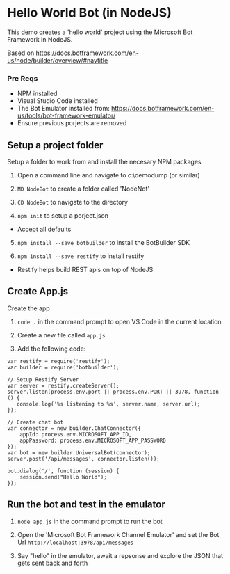 # Hello World Bot (in NodeJS)
This demo creates a 'hello world' project using the Microsoft Bot Framework in NodeJS.

Based on https://docs.botframework.com/en-us/node/builder/overview/#navtitle

### Pre Reqs
* NPM installed
* Visual Studio Code installed
* The Bot Emulator installed from: https://docs.botframework.com/en-us/tools/bot-framework-emulator/
* Ensure previous porjects are removed

## Setup a project folder
Setup a folder to work from and install the necesary NPM packages

1. Open a command line and navigate to c:\demodump (or similar)

2. `MD NodeBot` to create a folder called 'NodeNot'

3. `CD NodeBot` to navigate to the directory

4. `npm init` to setup a porject.json
  * Accept all defaults
  
5. `npm install --save botbuilder` to install the BotBuilder SDK

6. `npm install --save restify` to install restify
  * Restify helps build REST apis on top of NodeJS
  
## Create App.js
Create the app

1. `code .` in the command prompt to open VS Code in the current location

2. Create a new file called `app.js`

3. Add the following code:
```
var restify = require('restify');
var builder = require('botbuilder');

// Setup Restify Server
var server = restify.createServer();
server.listen(process.env.port || process.env.PORT || 3978, function () {
   console.log('%s listening to %s', server.name, server.url); 
});
  
// Create chat bot
var connector = new builder.ChatConnector({
    appId: process.env.MICROSOFT_APP_ID,
    appPassword: process.env.MICROSOFT_APP_PASSWORD
});
var bot = new builder.UniversalBot(connector);
server.post('/api/messages', connector.listen());

bot.dialog('/', function (session) {
    session.send("Hello World");
});
```

## Run the bot and test in the emulator

1. `node app.js` in the command prompt to run the bot

2. Open the 'Microsoft Bot Framework Channel Emulator' and set the Bot Url `http://localhost:3978/api/messages`

3. Say "hello" in the emulator, await a repsonse and explore the JSON that gets sent back and forth
